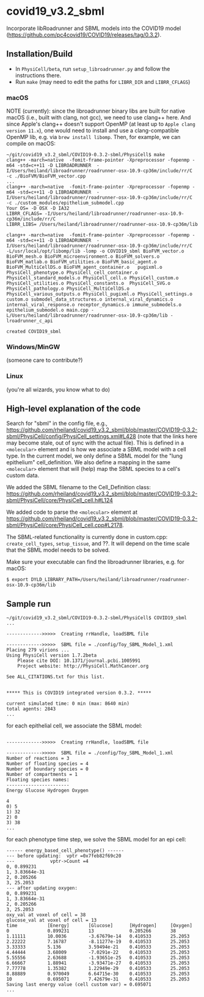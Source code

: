 # covid19_v3.2_sbml
Incorporate libRoadrunner and SBML models into the COVID19 model (https://github.com/pc4covid19/COVID19/releases/tag/0.3.2).

## Installation/Build

* In `PhysiCell/beta`, run `setup_libroadrunner.py` and follow the instructions there.
* Run `make` (may need to edit the paths for `LIBRR_DIR` and `LIBRR_CFLAGS`)

### macOS
NOTE (currently): since the libroadrunner binary libs are built for native macOS (i.e., built with clang, not gcc), we need to use clang++ here. And since Apple's clang++ doesn't support OpenMP (at least up to `Apple clang version 11.x`), one would need to install and use a clang-compatible OpenMP lib, e.g. via `brew install libomp`.
Then, for example, we can compile on macOS:
```
~/git/covid19_v3.2_sbml/COVID19-0.3.2-sbml/PhysiCell$ make
clang++ -march=native  -fomit-frame-pointer -Xpreprocessor -fopenmp -m64 -std=c++11 -D LIBROADRUNNER  -I/Users/heiland/libroadrunner/roadrunner-osx-10.9-cp36m/include/rr/C  -c ./BioFVM/BioFVM_vector.cpp 
...
clang++ -march=native  -fomit-frame-pointer -Xpreprocessor -fopenmp -m64 -std=c++11 -D LIBROADRUNNER  -I/Users/heiland/libroadrunner/roadrunner-osx-10.9-cp36m/include/rr/C  -c ./custom_modules/epithelium_submodel.cpp 
Your OS= -D OSX -D IA32
LIBRR_CFLAGS= -I/Users/heiland/libroadrunner/roadrunner-osx-10.9-cp36m/include/rr/C
LIBRR_LIBS= /Users/heiland/libroadrunner/roadrunner-osx-10.9-cp36m/lib

clang++ -march=native  -fomit-frame-pointer -Xpreprocessor -fopenmp -m64 -std=c++11 -D LIBROADRUNNER  -I/Users/heiland/libroadrunner/roadrunner-osx-10.9-cp36m/include/rr/C  -L/usr/local/opt/libomp/lib -lomp -o COVID19_sbml BioFVM_vector.o BioFVM_mesh.o BioFVM_microenvironment.o BioFVM_solvers.o BioFVM_matlab.o BioFVM_utilities.o BioFVM_basic_agent.o BioFVM_MultiCellDS.o BioFVM_agent_container.o   pugixml.o PhysiCell_phenotype.o PhysiCell_cell_container.o PhysiCell_standard_models.o PhysiCell_cell.o PhysiCell_custom.o PhysiCell_utilities.o PhysiCell_constants.o  PhysiCell_SVG.o PhysiCell_pathology.o PhysiCell_MultiCellDS.o PhysiCell_various_outputs.o PhysiCell_pugixml.o PhysiCell_settings.o custom.o submodel_data_structures.o internal_viral_dynamics.o internal_viral_response.o receptor_dynamics.o immune_submodels.o epithelium_submodel.o main.cpp -L/Users/heiland/libroadrunner/roadrunner-osx-10.9-cp36m/lib -lroadrunner_c_api

created COVID19_sbml
```

### Windows/MinGW

(someone care to contribute?)

### Linux

(you're all wizards, you know what to do)

## High-level explanation of the code

Search for "sbml" in the config file, e.g., https://github.com/rheiland/covid19_v3.2_sbml/blob/master/COVID19-0.3.2-sbml/PhysiCell/config/PhysiCell_settings.xml#L428 (note that the links here may become stale, out of sync with the actual file).
This is defined in a `<molecular>` element and is how we associate a SBML model with a cell type. In the current model, we only define a SBML model for the "lung epithelium" cell_definition. We also define a mapping in the same `<molecular>` element that will (help) map the SBML species to a cell's custom data.

We added the SBML filename to the Cell_Definition class: https://github.com/rheiland/covid19_v3.2_sbml/blob/master/COVID19-0.3.2-sbml/PhysiCell/core/PhysiCell_cell.h#L124

We added code to parse the `<molecular>` element at https://github.com/rheiland/covid19_v3.2_sbml/blob/master/COVID19-0.3.2-sbml/PhysiCell/core/PhysiCell_cell.cpp#L2178.

The SBML-related functionality is currently done in custom.cpp: `create_cell_types`, `setup_tissue`, and ??. It will depend on the time scale that the SBML model needs to be solved.

Make sure your executable can find the libroadrunner libraries, e.g. for macOS:
```
$ export DYLD_LIBRARY_PATH=/Users/heiland/libroadrunner/roadrunner-osx-10.9-cp36m/lib
```

## Sample run
```
~/git/covid19_v3.2_sbml/COVID19-0.3.2-sbml/PhysiCell$ COVID19_sbml
...

------------->>>>>  Creating rrHandle, loadSBML file

------------->>>>>  SBML file = ./config/Toy_SBML_Model_1.xml
Placing 279 virions ... 
Using PhysiCell version 1.7.2beta
	Please cite DOI: 10.1371/journal.pcbi.1005991
	Project website: http://PhysiCell.MathCancer.org

See ALL_CITATIONS.txt for this list.


***** This is COVID19 integrated version 0.3.2. *****

current simulated time: 0 min (max: 8640 min)
total agents: 2843
...
```
for each epithelial cell, we associate the SBML model:
```

------------->>>>>  Creating rrHandle, loadSBML file

------------->>>>>  SBML file = ./config/Toy_SBML_Model_1.xml
Number of reactions = 3
Number of floating species = 4
Number of boundary species = 0
Number of compartments = 1
Floating species names:
-----------------------
Energy Glucose Hydrogen Oxygen

4
0) 5
1) 32
2) 0
3) 38
...
```
for each phenotype time step, we solve the SBML model for an epi cell:
```
------ energy_based_cell_phenotype() ------
--- before updating:  vptr =0x7feb82f69c20
---   			vptr->Count =4
0, 0.899231
1, 3.83664e-31
2, 0.205266
3, 25.2053
--- after updating oxygen:
0, 0.899231
1, 3.83664e-31
2, 0.205266
3, 25.2053
oxy_val at voxel of cell = 38
glucose_val at voxel of cell = 13
time           [Energy]       [Glucose]      [Hydrogen]     [Oxygen]       
0              0.899231       13             0.205266       38             
1.11111        10.0036        -3.67679e-14   0.410533       25.2053        
2.22222        7.16787        -8.11277e-19   0.410533       25.2053        
3.33333        5.136          3.59494e-21    0.410533       25.2053        
4.44444        3.68009        -7.0291e-22    0.410533       25.2053        
5.55556        2.63688        -1.93651e-25   0.410533       25.2053        
6.66667        1.88941        -3.93471e-27   0.410533       25.2053        
7.77778        1.35382        1.22949e-29    0.410533       25.2053        
8.88889        0.970049       6.64715e-30    0.410533       25.2053        
10             0.695071       7.42679e-31    0.410533       25.2053        
Saving last energy value (cell custom var) = 0.695071
...
``` 

